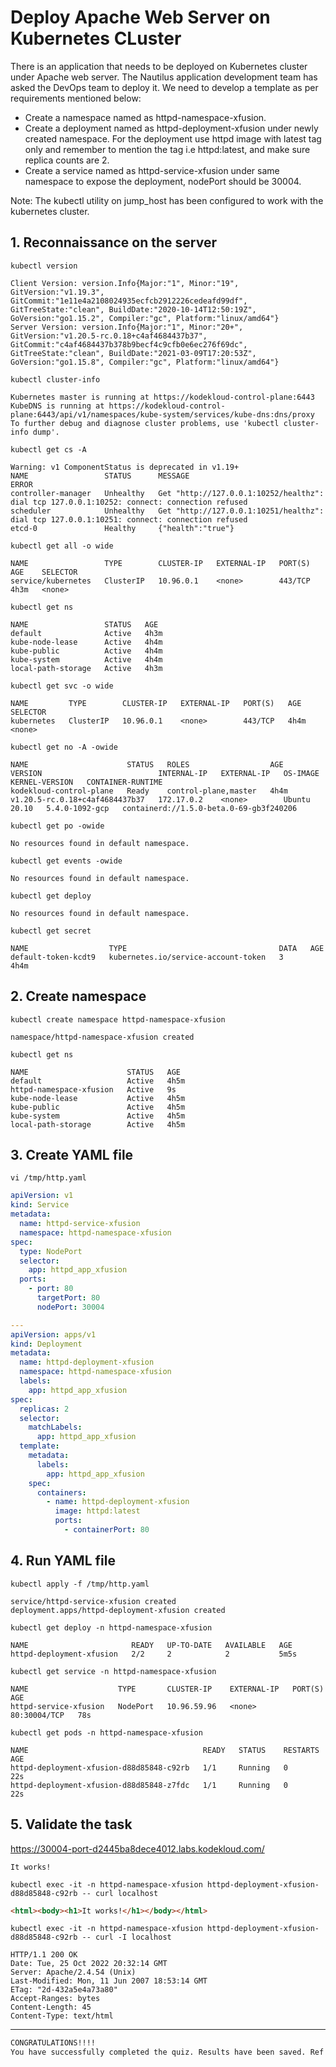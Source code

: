 # Deploy Apache Web Server on Kubernetes CLuster

There is an application that needs to be deployed on Kubernetes cluster under Apache web server. The Nautilus application development team has asked the DevOps team to deploy it. We need to develop a template as per requirements mentioned below:
- Create a namespace named as httpd-namespace-xfusion.
- Create a deployment named as httpd-deployment-xfusion under newly created namespace. For the deployment use httpd image with latest tag only and remember to mention the tag i.e httpd:latest, and make sure replica counts are 2.
- Create a service named as httpd-service-xfusion under same namespace to expose the deployment, nodePort should be 30004.

Note: The kubectl utility on jump_host has been configured to work with the kubernetes cluster.


## 1. Reconnaissance on the server
`kubectl version`  
```console
Client Version: version.Info{Major:"1", Minor:"19", GitVersion:"v1.19.3", GitCommit:"1e11e4a2108024935ecfcb2912226cedeafd99df", GitTreeState:"clean", BuildDate:"2020-10-14T12:50:19Z", GoVersion:"go1.15.2", Compiler:"gc", Platform:"linux/amd64"}
Server Version: version.Info{Major:"1", Minor:"20+", GitVersion:"v1.20.5-rc.0.18+c4af4684437b37", GitCommit:"c4af4684437b378b9becf4c9cfb0e6ec276f69dc", GitTreeState:"clean", BuildDate:"2021-03-09T17:20:53Z", GoVersion:"go1.15.8", Compiler:"gc", Platform:"linux/amd64"}
```

`kubectl cluster-info`  
```console
Kubernetes master is running at https://kodekloud-control-plane:6443
KubeDNS is running at https://kodekloud-control-plane:6443/api/v1/namespaces/kube-system/services/kube-dns:dns/proxy
To further debug and diagnose cluster problems, use 'kubectl cluster-info dump'.
```

`kubectl get cs -A`  
```console
Warning: v1 ComponentStatus is deprecated in v1.19+
NAME                 STATUS      MESSAGE                                                                                       ERROR
controller-manager   Unhealthy   Get "http://127.0.0.1:10252/healthz": dial tcp 127.0.0.1:10252: connect: connection refused   
scheduler            Unhealthy   Get "http://127.0.0.1:10251/healthz": dial tcp 127.0.0.1:10251: connect: connection refused   
etcd-0               Healthy     {"health":"true"}
```

`kubectl get all -o wide`  
```console
NAME                 TYPE        CLUSTER-IP   EXTERNAL-IP   PORT(S)   AGE    SELECTOR
service/kubernetes   ClusterIP   10.96.0.1    <none>        443/TCP   4h3m   <none>
```

`kubectl get ns`  
```console
NAME                 STATUS   AGE
default              Active   4h3m
kube-node-lease      Active   4h4m
kube-public          Active   4h4m
kube-system          Active   4h4m
local-path-storage   Active   4h3m
```

`kubectl get svc -o wide`  
```console
NAME         TYPE        CLUSTER-IP   EXTERNAL-IP   PORT(S)   AGE    SELECTOR
kubernetes   ClusterIP   10.96.0.1    <none>        443/TCP   4h4m   <none>
```

`kubectl get no -A -owide`  
```console
NAME                      STATUS   ROLES                  AGE    VERSION                          INTERNAL-IP   EXTERNAL-IP   OS-IMAGE       KERNEL-VERSION   CONTAINER-RUNTIME
kodekloud-control-plane   Ready    control-plane,master   4h4m   v1.20.5-rc.0.18+c4af4684437b37   172.17.0.2    <none>        Ubuntu 20.10   5.4.0-1092-gcp   containerd://1.5.0-beta.0-69-gb3f240206
```

`kubectl get po -owide`  
```console
No resources found in default namespace.
```

`kubectl get events -owide`  
```console
No resources found in default namespace.
```

`kubectl get deploy`  
```console
No resources found in default namespace.
```

`kubectl get secret`  
```console
NAME                  TYPE                                  DATA   AGE
default-token-kcdt9   kubernetes.io/service-account-token   3      4h4m
```


## 2. Create namespace
`kubectl create namespace httpd-namespace-xfusion`  
```console
namespace/httpd-namespace-xfusion created
```

`kubectl get ns`  
```console
NAME                      STATUS   AGE
default                   Active   4h5m
httpd-namespace-xfusion   Active   9s
kube-node-lease           Active   4h5m
kube-public               Active   4h5m
kube-system               Active   4h5m
local-path-storage        Active   4h5m
```


## 3. Create YAML file
`vi /tmp/http.yaml`  
```yaml
apiVersion: v1
kind: Service
metadata:
  name: httpd-service-xfusion
  namespace: httpd-namespace-xfusion
spec:
  type: NodePort
  selector:
    app: httpd_app_xfusion
  ports:
    - port: 80
      targetPort: 80
      nodePort: 30004

---
apiVersion: apps/v1
kind: Deployment
metadata:
  name: httpd-deployment-xfusion
  namespace: httpd-namespace-xfusion
  labels:
    app: httpd_app_xfusion
spec:
  replicas: 2
  selector:
    matchLabels:
      app: httpd_app_xfusion
  template:
    metadata:
      labels:
        app: httpd_app_xfusion
    spec:
      containers:
        - name: httpd-deployment-xfusion
          image: httpd:latest
          ports:
            - containerPort: 80
```


## 4. Run YAML file
`kubectl apply -f /tmp/http.yaml`  
```console
service/httpd-service-xfusion created
deployment.apps/httpd-deployment-xfusion created
```

`kubectl get deploy -n httpd-namespace-xfusion`  
```console
NAME                       READY   UP-TO-DATE   AVAILABLE   AGE
httpd-deployment-xfusion   2/2     2            2           5m5s
```

`kubectl get service -n httpd-namespace-xfusion`  
```console
NAME                    TYPE       CLUSTER-IP    EXTERNAL-IP   PORT(S)        AGE
httpd-service-xfusion   NodePort   10.96.59.96   <none>        80:30004/TCP   78s
```

`kubectl get pods -n httpd-namespace-xfusion`  
```console
NAME                                       READY   STATUS    RESTARTS   AGE
httpd-deployment-xfusion-d88d85848-c92rb   1/1     Running   0          22s
httpd-deployment-xfusion-d88d85848-z7fdc   1/1     Running   0          22s
```


## 5. Validate the task
https://30004-port-d2445ba8dece4012.labs.kodekloud.com/
```text
It works!
```

`kubectl exec -it -n httpd-namespace-xfusion httpd-deployment-xfusion-d88d85848-c92rb -- curl localhost`  
```html
<html><body><h1>It works!</h1></body></html>
```

`kubectl exec -it -n httpd-namespace-xfusion httpd-deployment-xfusion-d88d85848-c92rb -- curl -I localhost`  
```console
HTTP/1.1 200 OK
Date: Tue, 25 Oct 2022 20:32:14 GMT
Server: Apache/2.4.54 (Unix)
Last-Modified: Mon, 11 Jun 2007 18:53:14 GMT
ETag: "2d-432a5e4a73a80"
Accept-Ranges: bytes
Content-Length: 45
Content-Type: text/html
```

---


```bash
CONGRATULATIONS!!!!
You have successfully completed the quiz. Results have been saved. Ref ID:635841245734690291da0499
```
